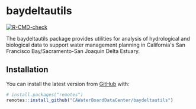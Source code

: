 # baydeltautils

<!-- badges: start -->
[![R-CMD-check](https://github.com/CAWaterBoardDataCenter/baydeltautils/actions/workflows/R-CMD-check.yaml/badge.svg)](https://github.com/CAWaterBoardDataCenter/baydeltautils/actions/workflows/R-CMD-check.yaml)
<!-- badges: end -->

The baydeltautils package provides utilities for analysis of hydrological and 
biological data to support water management planning in California's San 
Francisco Bay/Sacramento-San Joaquin Delta Estuary.

## Installation

You can install the latest version from [GitHub](https://github.com/)
with:

``` r
# install.packages("remotes")
remotes::install_github("CAWaterBoardDataCenter/baydeltautils")
```
